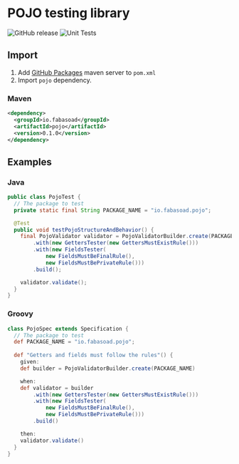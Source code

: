 # POJO testing library

![GitHub release](https://img.shields.io/github/v/release/fabasoad/pojo?include_prereleases) ![Unit Tests](https://github.com/fabasoad/pojo/workflows/Unit%20Tests/badge.svg)

## Import

1. Add [GitHub Packages](https://docs.github.com/en/packages/working-with-a-github-packages-registry/working-with-the-apache-maven-registry#authenticating-to-github-packages) maven server to `pom.xml`
2. Import `pojo` dependency.

### Maven

```xml
<dependency>
  <groupId>io.fabasoad</groupId>
  <artifactId>pojo</artifactId>
  <version>0.1.0</version>
</dependency>
```

## Examples

### Java
```java
public class PojoTest {
  // The package to test
  private static final String PACKAGE_NAME = "io.fabasoad.pojo";

  @Test
  public void testPojoStructureAndBehavior() {
    final PojoValidator validator = PojoValidatorBuilder.create(PACKAGE_NAME)
        .with(new GettersTester(new GettersMustExistRule()))
        .with(new FieldsTester(
            new FieldsMustBeFinalRule(),
            new FieldsMustBePrivateRule()))
        .build();

    validator.validate();
  }
}
```

### Groovy

```groovy
class PojoSpec extends Specification {
  // The package to test
  def PACKAGE_NAME = "io.fabasoad.pojo";
  
  def "Getters and fields must follow the rules"() {
    given:
    def builder = PojoValidatorBuilder.create(PACKAGE_NAME)

    when:
    def validator = builder
        .with(new GettersTester(new GettersMustExistRule()))
        .with(new FieldsTester(
            new FieldsMustBeFinalRule(),
            new FieldsMustBePrivateRule()))
        .build()

    then:
    validator.validate()
  }
}
```
